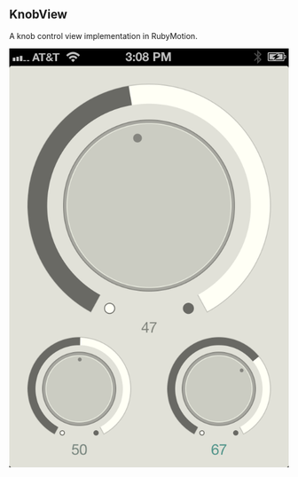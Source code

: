 ## KnobView

A knob control view implementation in RubyMotion.

![Alt text](resources/screenshot.png "Screenshot")
